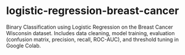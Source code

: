 # logistic-regression-breast-cancer
Binary Classification using Logistic Regression on the Breast Cancer Wisconsin dataset. Includes data cleaning, model training, evaluation (confusion matrix, precision, recall, ROC-AUC), and threshold tuning in Google Colab.
